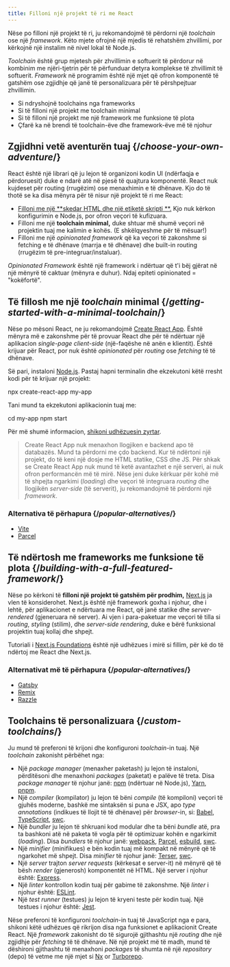 ```yaml
---
title: Filloni një projekt të ri me React
---
```


<Intro>

Nëse po filloni një projekt të ri, ju rekomandojmë të përdorni një *toolchain* ose një *framework*. Këto mjete ofrojnë një mjedis të rehatshëm zhvillimi, por kërkojnë një instalim në nivel lokal të Node.js.

*Toolchain* është grup mjetesh për zhvillimin e softuerit të përdorur në kombinim me njëri-tjetrin për të përfunduar detyra komplekse të zhvillimit të softuerit.
*Framework* në programim është një mjet që ofron komponentë të gatshëm ose zgjidhje që janë të personalizuara për të përshpejtuar zhvillimin.


</Intro>

<YouWillLearn>

* Si ndryshojnë toolchains nga frameworks
* Si të filloni një projekt me toolchain minimal
* Si të filloni një projekt me një framework me funksione të plota
* Çfarë ka në brendi të toolchain-ëve dhe framework-ëve më të njohur

</YouWillLearn>

## Zgjidhni vetë aventurën tuaj {/*choose-your-own-adventure*/}

React është një librari që ju lejon të organizoni kodin UI (ndërfaqja e përdoruesit) duke e ndarë atë në pjesë të quajtura komponentë. React nuk kujdeset për routing (rrugëzim) ose menaxhimin e të dhënave. Kjo do të thotë se ka disa mënyra për të nisur një projekt të ri me React:

* [Filloni me një **skedar HTML dhe një etiketë skripti **.](/learn/add-react-to-a-website) Kjo nuk kërkon konfigurimin e Node.js, por ofron veçori të kufizuara.
* Filloni me një **toolchain minimal,** duke shtuar më shumë veçori në projektin tuaj me kalimin e kohës. (E shkëlqyeshme për të mësuar!)
* Filloni me një *opinionated framework* që ka veçori të zakonshme si fetching e të dhënave (marrja e të dhënave) dhe built-in routing (rrugëzim të pre-integruar/instaluar).

*Opinionated Framework* është një framework i ndërtuar që t'i bëj gjërat në një mënyrë të caktuar (mënyra e duhur). Ndaj epiteti opinionated = "kokëfortë".

## Të fillosh me një *toolchain* minimal {/*getting-started-with-a-minimal-toolchain*/}

Nëse po mësoni React, ne ju rekomandojmë [Create React App](https://create-react-app.dev/). Është mënyra më e zakonshme për të provuar React dhe për të ndërtuar një aplikacion *single-page client-side* (një-faqëshe në anën e klientit). Është krijuar për React, por nuk është *opinionated* për *routing* ose *fetching* të të dhënave.

Së pari, instaloni [Node.js](https://nodejs.org/en/). Pastaj hapni terminalin dhe ekzekutoni këtë rresht kodi për të krijuar një projekt:

<TerminalBlock>

npx create-react-app my-app

</TerminalBlock>

Tani mund ta ekzekutoni aplikacionin tuaj me:

<TerminalBlock>

cd my-app
npm start

</TerminalBlock>

Për më shumë informacion, [shikoni udhëzuesin zyrtar](https://create-react-app.dev/docs/getting-started).

> Create React App nuk menaxhon llogjiken e backend apo të databazës. Mund ta përdorni me çdo backend.  Kur të ndërtoni një projekt, do të keni një dosje me HTML statike, CSS dhe JS. Për shkak se Create React App nuk mund të ketë avantazhet e një serveri, ai nuk ofron performancën më të mirë. Nëse jeni duke kërkuar për kohë më të shpejta ngarkimi (*loading*) dhe veçori të integruara *routing* dhe llogjikën *server-side* (të serverit), ju rekomandojmë të përdorni një *framework*.

### Alternativa të përhapura {/*popular-alternatives*/}

* [Vite](https://vitejs.dev/guide/)
* [Parcel](https://parceljs.org/)

## Të ndërtosh me frameworks me funksione të plota {/*building-with-a-full-featured-framework*/}

Nëse po kërkoni të **filloni një projekt të gatshëm për prodhim,** [Next.js](https://nextjs.org/) ja vlen të konsiderohet. Next.js është një framework goxha i njohur, dhe i lehtë, për aplikacionet e ndërtuara me React, që janë statike dhe *server-rendered* (gjeneruara në server). Ai vjen i para-paketuar me veçori të tilla si *routing*, *styling* (stilim), dhe *server-side rendering*, duke e bërë funksional projektin tuaj kollaj dhe shpejt.

Tutoriali i [Next.js Foundations](https://nextjs.org/learn/foundations/about-nextjs) është një udhëzues i mirë si fillim, për kë do të ndërtoj me React dhe Next.js.

### Alternativat më të përhapura {/*popular-alternatives*/}

* [Gatsby](https://www.gatsbyjs.org/)
* [Remix](https://remix.run/)
* [Razzle](https://razzlejs.org/)

## Toolchains të personalizuara {/*custom-toolchains*/}

Ju mund të preferoni të krijoni dhe konfiguroni *toolchain*-in tuaj. Një *toolchain* zakonisht përbëhet nga:

* Një *package manager* (menaxher paketash) ju lejon të instaloni, përditësoni dhe menaxhoni *packages* (paketat) e palëve të treta. Disa *package manager* të njohur janë: [npm](https://www.npmjs.com/) (ndërtuar në Node.js), [Yarn](https://yarnpkg.com/), [pnpm](https://pnpm.io/).
* Një *compiler* (kompilator) ju lejon të bëni *compile* (të kompiloni) veçori të gjuhës moderne, bashkë me sintaksën si puna e JSX, apo *type annotations* (indikues të llojit të të dhënave) për *browser*-in, si: [Babel](https://babeljs.io/), [TypeScript](http://typescript.org/), [swc](https://swc.rs/).
* Një *bundler* ju lejon të shkruani kod modular dhe ta bëni *bundle* atë, pra ta bashkoni atë në paketa të vogla për të optimizuar kohën e ngarkimit (*loading*). Disa *bundlers* të njohur janë: [webpack](https://webpack.js.org/), [Parcel](https://parceljs.org/), [esbuild](https://esbuild.github.io/), [swc](https://swc.rs/).
* Një *minifier* (minifikues) e bën kodin tuaj më kompakt në mënyrë që të ngarkohet më shpejt. Disa *minifier* të njohur janë: [Terser](https://terser.org/), [swc](https://swc.rs/).
* Një *server* trajton *server requests* (kërkesat e server-it) në mënyrë që të bësh *render* (gjenerosh) komponentët në HTML. Një server i njohur është: [Express](https://expressjs.com/).
* Një *linter* kontrollon kodin tuaj për gabime të zakonshme. Një *linter* i njohur është: [ESLint](https://eslint.org/).
* Një *test runner* (testues) ju lejon të kryeni teste për kodin tuaj. Një testues i njohur është: [Jest](https://jestjs.io/).

Nëse preferoni të konfiguroni *toolchain*-in tuaj të JavaScript nga e para, shikoni këtë udhëzues që rikrijon disa nga funksionet e aplikacionit Create React. Një *framework* zakonisht do të sigurojë gjithashtu një *routing* dhe një zgjidhje për *fetching* të të dhënave. Në një projekt më të madh, mund të dëshironi gjithashtu të menaxhoni *packages* të shumta në një *repository* (depo) të vetme me një mjet si [Nx](https://nx.dev/react) or [Turborepo](https://turborepo.org/).


